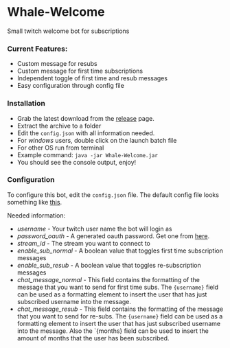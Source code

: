 # Whale-Welcome
Small twitch welcome bot for subscriptions

### Current Features:
* Custom message for resubs
* Custom message for first time subscriptions
* Independent toggle of first time and resub messages
* Easy configuration through config file

### Installation
* Grab the latest download from the [release](https://github.com/goldbattle/Whale-Welcome/releases) page.
* Extract the archive to a folder
* Edit the `config.json` with all information needed.
* For *windows* users, double click on the launch batch file
* For other OS run from terminal
* Example command: `java -jar Whale-Welcome.jar`
* You should see the console output, enjoy!

### Configuration
To configure this bot, edit the `config.json` file.
The default config file looks something like [this](https://github.com/goldbattle/Whale-Welcome/blob/master/default-config.json).

Needed information:
* *username* - Your twitch user name the bot will login as
* *password_oauth* - A generated oauth password. Get one from [here](http://twitchapps.com/tmi/).
* *stream_id* - The stream you want to connect to
* *enable_sub_normal* - A boolean value that toggles first time subscription messages
* *enable_sub_resub* - A boolean value that toggles re-subscription messages
* *chat_message_normal* - This field contains the formatting of the message that you want to send for first time subs. The `{username}` field can be used as a formatting element to insert the user that has just subscribed username into the message.
* *chat_message_resub* - This field contains the formatting of the message that you want to send for re-subs. The `{username}` field can be used as a formatting element to insert the user that has just subscribed username into the message. Also the `{months} field can be used to insert the amount of months that the user has been subscribed.
